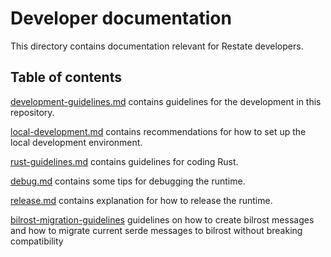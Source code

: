 # Developer documentation

This directory contains documentation relevant for Restate developers.

## Table of contents

[development-guidelines.md](development-guidelines.md) contains guidelines for the development in this repository.

[local-development.md](local-development.md) contains recommendations for how to set up the local development environment.

[rust-guidelines.md](rust-guidelines.md) contains guidelines for coding Rust.

[debug.md](debug.md) contains some tips for debugging the runtime.

[release.md](release.md) contains explanation for how to release the runtime.

[bilrost-migration-guidelines](bilrost-migration-guidelines.md) guidelines on how to create bilrost messages and how to migrate current serde messages to bilrost without breaking compatibility